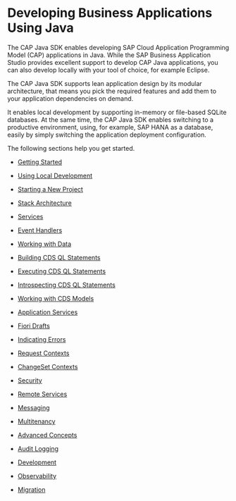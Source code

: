 <!-- loio9186ed9ab00842e1a31309ff1be38792 -->

# Developing Business Applications Using Java

The CAP Java SDK enables developing SAP Cloud Application Programming Model \(CAP\) applications in Java. While the SAP Business Application Studio provides excellent support to develop CAP Java applications, you can also develop locally with your tool of choice, for example Eclipse.

The CAP Java SDK supports lean application design by its modular architecture, that means you pick the required features and add them to your application dependencies on demand.

It enables local development by supporting in-memory or file-based SQLite databases. At the same time, the CAP Java SDK enables switching to a productive environment, using, for example, SAP HANA as a database, easily by simply switching the application deployment configuration.

The following sections help you get started.

-   [Getting Started](https://cap.cloud.sap/docs/java/getting-started)

-   [Using Local Development](https://cap.cloud.sap/docs/java/getting-started#local)

-   [Starting a New Project](https://cap.cloud.sap/docs/java/getting-started#new-project)

-   [Stack Architecture](https://cap.cloud.sap/docs/java/architecture)

-   [Services](https://cap.cloud.sap/docs/java/consumption-api)

-   [Event Handlers](https://cap.cloud.sap/docs/java/provisioning-api)

-   [Working with Data](https://cap.cloud.sap/docs/java/data)

-   [Building CDS QL Statements](https://cap.cloud.sap/docs/java/query-api)

-   [Executing CDS QL Statements](https://cap.cloud.sap/docs/java/query-execution)

-   [Introspecting CDS QL Statements](https://cap.cloud.sap/docs/java/query-introspection)

-   [Working with CDS Models](https://cap.cloud.sap/docs/java/reflection-api)

-   [Application Services](https://cap.cloud.sap/docs/java/application-services)

-   [Fiori Drafts](https://cap.cloud.sap/docs/java/fiori-drafts)

-   [Indicating Errors](https://cap.cloud.sap/docs/java/indicating-errors)

-   [Request Contexts](https://cap.cloud.sap/docs/java/request-contexts)

-   [ChangeSet Contexts](https://cap.cloud.sap/docs/java/changeset-contexts)

-   [Security](https://cap.cloud.sap/docs/java/security)

-   [Remote Services](https://cap.cloud.sap/docs/java/remote-services)

-   [Messaging](https://cap.cloud.sap/docs/java/messaging-foundation)

-   [Multitenancy](https://cap.cloud.sap/docs/java/multitenancy)

-   [Advanced Concepts](https://cap.cloud.sap/docs/java/advanced)

-   [Audit Logging](https://cap.cloud.sap/docs/java/auditlog/)

-   [Development](https://cap.cloud.sap/docs/java/development)

-   [Observability](https://cap.cloud.sap/docs/java/observability/)

-   [Migration](https://cap.cloud.sap/docs/java/migration)


